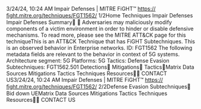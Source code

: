 3/24/24, 10:24 AM Impair Defenses | MITRE FiGHT™
https://ﬁght.mitre.org/techniques/FGT1562/ 1/2Home Techniques Impair Defenses
Impair Defenses
Summary󰅂 󰅂
Adversaries may maliciously modify components of a victim
environment in order to hinder or disable defensive
mechanisms. To read more, please see the MITRE ATT&CK
page for this techniqueThis is an ATT&CK
Technique that has FiGHT
Subtechniques.
This is an observed behavior
in Enterprise networks.
ID: FGT1562
The following metadata
fields are relevant to the
behavior in context of 5G
systems.
Architecture segment: 5G
Platforms: 5G
Tactics: Defense Evasion
Subtechniques:
FGT1562.501
Detections󰅀
Mitigations󰅀
Tactics󰅀Matrix Data Sources Mitigations Tactics Techniques Resources󰍝󰇙
CONTACT US3/24/24, 10:24 AM Impair Defenses | MITRE FiGHT™
https://ﬁght.mitre.org/techniques/FGT1562/ 2/2Defense Evasion
Subtechniques󰅀
Bid down UEMatrix Data Sources Mitigations Tactics Techniques Resources󰍝󰇙
CONTACT US